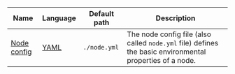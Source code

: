| Name                            | Language                  | Default path        | Description                                                                                              |
|---------------------------------|---------------------------|---------------------|----------------------------------------------------------------------------------------------------------|
| [Node config](./config/node.md) | [YAML](https://yaml.org/) | `./node.yml` | The node config file (also called `node.yml` file) defines the basic environmental properties of a node. |